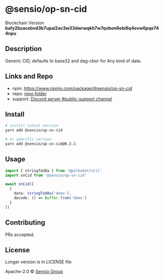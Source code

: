 # @sensio/op-sn-cid

Blockchain Version **bafy2bzacebvd3b7upai2av3w33dwrwqkh7w7qvbon6obi6q4evw6pqe744npu**

## Description

Generic CID, defaults to base32 and dag-cbor for Any kind of data.

## Links and Repo

- npm: https://www.npmjs.com/package/@sensio/op-sn-cid
- repo: [repo folder](https://gitlab.com/sensio_group/network-js-sdk/-/tree/master/operations/snCid)
- support: [Discord server #public-support channel](https://discord.gg/RQ9g29y)

## Install

```sh
# install latest version
yarn add @sensio/op-sn-cid

# or specific version
yarn add @sensio/op-sn-cid@0.3.1
```

## Usage

```ts
import { stringToU8a } from '@polkadot/util'
import snCid from '@sensio/op-sn-cid'

await snCid([
  {
    data: stringToU8a('demo'),
    decode: () => Buffer.from('demo')
  }
])
```

## Contributing

PRs accepted.

## License

Longer version is in LICENSE file

Apache-2.0 © [Sensio Group](https://sensio.group)
